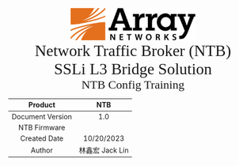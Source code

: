 







<center><img src="./pic/Array_logo.png" width="50%"/></center>











<center><font face="Impact" size="6">Network Traffic Broker (NTB)<br />SSLi L3 Bridge Solution</font></center>

<center><font face="Impact" size="5">NTB Config Training</font></center>









|     Product      |      NTB       |
| :--------------: | :------------: |
| Document Version |      1.0       |
|  NTB Firmware    |                |
|   Created Date   |   10/20/2023   |
|      Author      | 林鑫宏 Jack Lin|